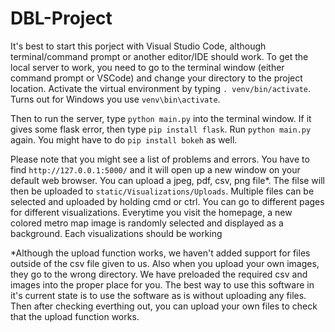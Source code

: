 # DBL-Project

 It's best to start this porject with Visual Studio Code, although terminal/command prompt or another editor/IDE should work. 
To get the local server to work, you need to go to the terminal window (either command prompt or VSCode) and change your directory to the project location. 
Activate the virtual environment by typing ```. venv/bin/activate```. Turns out for Windows you use ```venv\bin\activate```. 

Then to run the server, type ```python main.py``` into the terminal window. If it gives some flask error, then type ```pip install flask```. Run ```python main.py``` again. You might have to do ```pip install bokeh``` as well. 

Please note that you might see a list of problems and errors. You have to find ```http://127.0.0.1:5000/``` and it will open up a new window on your default web browser. You can upload a jpeg, pdf, csv, png file*. The filse will then be uploaded to ```static/Visualizations/Uploads```. Multiple files can be selected and uploaded by holding cmd or ctrl. You can go to different pages for different visualizations. Everytime you visit the homepage, a new colored metro map image is randomly selected and displayed as a background. Each visualizations should be working 

*Although the upload function works, we haven't added support for files outside of the csv file given to us. Also when you upload your own images, they go to the wrong directory. We have preloaded the required csv and images into the proper place for you. The best way to use this software in it's current state is to use the software as is without uploading any files. Then after checking everthing out, you can upload your own files to check that the upload function works. 
